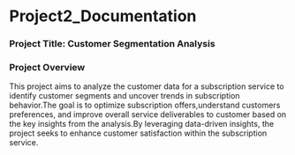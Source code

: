 # Project2_Documentation

### Project Title: Customer Segmentation Analysis

### Project Overview
This project aims to analyze the customer data for a subscription service to identify customer segments and uncover trends in subscription behavior.The goal is to optimize subscription offers,understand customers preferences, and improve overall service deliverables to customer based on the key insights from the analysis.By leveraging data-driven insights, the project seeks to enhance customer satisfaction within the subscription service.


